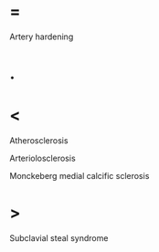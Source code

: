 # =

Artery hardening

# .

# <

Atherosclerosis

Arteriolosclerosis

Monckeberg medial calcific sclerosis

# >

Subclavial steal syndrome
